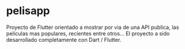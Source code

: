 # pelisapp

Proyecto de Flutter orientado a mostrar por via de una API publica, las peliculas mas populares, recientes entre otros...
El proyecto a sido desarrollado completamente con Dart / Flutter.


